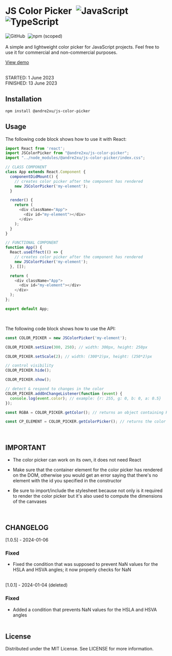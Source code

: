 # JS Color Picker &nbsp;![JavaScript](https://img.shields.io/badge/JavaScript-F7DF1E?style=flat&logo=javascript&logoColor=black) ![TypeScript](https://img.shields.io/badge/TypeScript-2d8dfa?style=flat&logo=typescript&logoColor=white)
![GitHub](https://img.shields.io/github/license/andre2xu/color_picker?color=%##33a633) &nbsp;![npm (scoped)](https://img.shields.io/npm/v/@andre2xu/js-color-picker?color=%23de0404&label=latest&logo=npm)<br><br>
A simple and lightweight color picker for JavaScript projects. Feel free to use it for commercial and non-commercial purposes.

<a href="https://andre2xu.github.io/color_picker/">View demo</a><br><br>

STARTED: 1 June 2023<br>
FINISHED: 13 June 2023<br>

## Installation
```
npm install @andre2xu/js-color-picker
```

## Usage
The following code block shows how to use it with React:

```JavaScript
import React from 'react';
import JSColorPicker from "@andre2xu/js-color-picker";
import "../node_modules/@andre2xu/js-color-picker/index.css";

// CLASS COMPONENT
class App extends React.Component {
  componentDidMount() {
    // creates color picker after the component has rendered
    new JSColorPicker('my-element');
  }

  render() {
    return (
      <div className="App">
        <div id="my-element"></div>
      </div>
    );
  }
}

// FUNCTIONAL COMPONENT
function App() {
  React.useEffect(() => {
    // creates color picker after the component has rendered
    new JSColorPicker('my-element');
  }, []);

  return (
    <div className="App">
      <div id="my-element"></div>
    </div>
  );
};

export default App;
```
<br>

The following code block shows how to use the API:

```JavaScript
const COLOR_PICKER = new JSColorPicker('my-element');

COLOR_PICKER.setSize(300, 250); // width: 300px, height: 250px

COLOR_PICKER.setScale(2); // width: (300*2)px, height: (250*2)px

// control visibility
COLOR_PICKER.hide();

COLOR_PICKER.show();

// detect & respond to changes in the color
COLOR_PICKER.addOnChangeListener(function (event) {
  console.log(event.color); // example: {r: 255, g: 0, b: 0, a: 0.5}
});

const RGBA = COLOR_PICKER.getColor(); // returns an object containing RGBA data

const CP_ELEMENT = COLOR_PICKER.getColorPicker(); // returns the color picker's element (use this if you want to add your own CSS or overwrite the existing ones)
```

<br>

## IMPORTANT
- The color picker can work on its own, it does not need React

- Make sure that the container element for the color picker has rendered on the DOM, otherwise you would get an error saying that there's no element with the id you specified in the constructor

- Be sure to import/include the stylesheet because not only is it required to render the color picker but it's also used to compute the dimensions of the canvases
<br>

## CHANGELOG
[1.0.5] - 2024-01-06
### Fixed
- Fixed the condition that was supposed to prevent NaN values for the HSLA and HSVA angles; it now properly checks for NaN<br><br>

[1.0.1] - 2024-01-04 (deleted)
### Fixed
- Added a condition that prevents NaN values for the HSLA and HSVA angles<br><br>

## License
Distributed under the MIT License. See LICENSE for more information.
